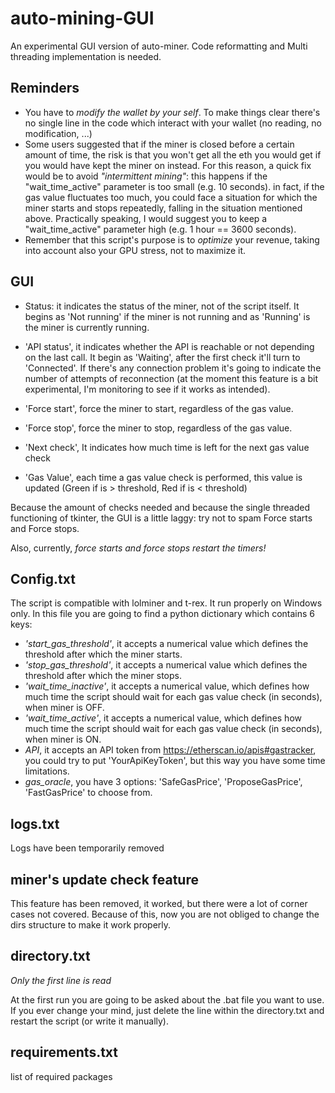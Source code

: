 # auto-mining-GUI

An experimental GUI version of auto-miner.
Code reformatting and Multi threading implementation is needed.

## Reminders

- You have to *modify the wallet by your self*. To make things clear there's no single line in the code which interact with your wallet (no reading, no modification, ...)
- Some users suggested that if the miner is closed before a certain amount of time, the risk is that you won't get all the eth you would get if you would have kept the miner on instead. For this reason, a quick fix would be to avoid *"intermittent mining"*: this happens if the "wait_time_active" parameter is too small (e.g. 10 seconds). in fact, if the gas value fluctuates too much, you could face a situation for which the miner starts and stops repeatedly, falling in the situation mentioned above. Practically speaking, I would suggest you to keep a "wait_time_active" parameter high (e.g. 1 hour == 3600 seconds).
- Remember that this script's purpose is to *optimize* your revenue, taking into account also your GPU stress, not to maximize it.

## GUI

- Status: it indicates the status of the miner, not of the script itself. It begins as 'Not running' if the miner is not running and as 'Running' is the miner is currently running.

- 'API status', it indicates whether the API is reachable or not depending on the last call. It begin as 'Waiting', after the first check it'll turn to 'Connected'. If there's any connection problem it's going to indicate the number of attempts of reconnection (at the moment this feature is a bit experimental, I'm monitoring to see if it works as intended).

- 'Force start', force the miner to start, regardless of the gas value.

- 'Force stop', force the miner to stop, regardless of the gas value.

- 'Next check', It indicates how much time is left for the next gas value check

- 'Gas Value', each time a gas value check is performed, this value is updated (Green if is > threshold, Red if is < threshold)

Because the amount of checks needed and because the single threaded functioning of tkinter, the GUI is a little laggy: try not to spam Force starts and Force stops.

Also, currently, *force starts and force stops restart the timers!*


## Config.txt

The script is compatible with lolminer and t-rex. It run properly on Windows only. In this file you are going to find a python dictionary which contains 6 keys:

- *'start_gas_threshold'*, it accepts a numerical value which defines the threshold after which the miner starts.
- *'stop_gas_threshold'*, it accepts a numerical value which defines the threshold after which the miner stops.
- *'wait_time_inactive'*, it accepts a numerical value, which defines how much time the script should wait for each gas value check (in seconds), when miner is OFF.
- *'wait_time_active'*, it accepts a numerical value, which defines how much time the script should wait for each gas value check (in seconds), when miner is ON.
- *API*, it accepts an API token from https://etherscan.io/apis#gastracker, you could try to put 'YourApiKeyToken', but this way you have some time limitations.
- *gas_oracle*, you have 3 options: 'SafeGasPrice', 'ProposeGasPrice', 'FastGasPrice' to choose from.

## logs.txt

Logs have been temporarily removed

## miner's update check feature

This feature has been removed, it worked, but there were a lot of corner cases not covered. Because of this, now you are not obliged to change the dirs structure to make it work properly.

## directory.txt

*Only the first line is read*

At the first run you are going to be asked about the .bat file you want to use. If you ever change your mind, just delete the line within the directory.txt and restart the script (or write it manually).

## requirements.txt

list of required packages
